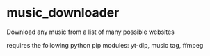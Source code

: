 # music_downloader

Download any music from a list of many possible websites

requires the following python pip modules:
yt-dlp,
music tag,
ffmpeg
